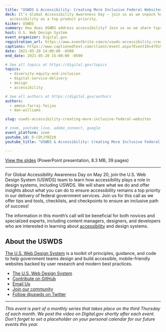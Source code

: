 ```yaml
---
title: "USWDS & Accessibility: Creating More Inclusive Federal Websites"
deck: It’s Global Accessibility Awareness Day — join us as we unpack how we “do”
  accessibility as a top product priority.
kicker: USWDS
summary: How does USWDS address accessibility? Join us as we share tips and tools for addressing accessibility throughout the lifecycle!
host: U.S. Web Design System
event_organizer: Digital.gov
registration_url: https://www.eventbrite.com/e/uswds-accessibility-creating-more-inclusive-federal-websites-tickets-153670680141
captions: https://www.captionedtext.com/client/event.aspx?EventID=4791585&CustomerID=321
date: 2021-05-20 14:00:00 -0500
end_date: 2021-05-20 15:00:00 -0500

# See all topics at https://digital.gov/topics
topics:
  - diversity-equity-and-inclusion
  - digital-service-delivery
  - design
  - accessibility

# See all authors at https://digital.gov/authors
authors:
  - ammie-farraj-feijoo
  - dan-williams

slug: uswds-accessibility-creating-more-inclusive-federal-websites

# zoom, youtube_live, adobe_connect, google
event_platform: zoom
youtube_id: D-CQtJYBZz0
youtube_title: "USWDS & Accessibility: Creating More Inclusive Federal Websites (May 2021)"

---
```


[View the slides](https://designsystem.digital.gov/files/monthly-calls/uswds-monthly-call-may-2021-distro.pptx) (PowerPoint presentation, 8.3 MB, 39 pages)

---

For Global Accessibility Awareness Day on May 20, join the U.S. Web Design System (USWDS) team to learn how accessibility plays a role in design systems, including USWDS. We will share what we do and offer insights about what you can do to ensure accessibility remains a top priority in our delivery of federal government services. Join us for this call as we offer tips and tools, checklists, and checkpoints to ensure an inclusive path of success!

The information in this month’s call will be beneficial for both novices and specialized experts, including content managers, designers, and developers who are interested in learning about [accessibility](https://digital.gov/topics/accessibility/) and design systems.

## About the USWDS

[The U.S. Web Design System](https://designsystem.digital.gov/) is a toolkit of principles, guidance, and code to help government teams design and build accessible, mobile-friendly websites backed by user research and modern best practices.

* [The U.S. Web Design System](https://designsystem.digital.gov/)
* [Contribute on GitHub](https://github.com/uswds/uswds/issues)
* [Email Us](mailto:uswds@support.digitalgov.gov)
* [Join our community](https://digital.gov/communities/uswds/)
* [Follow @uswds on Twitter](https://twitter.com/uswds)

- - -

*This event is part of a monthly series that takes place on the third Thursday of each month. We post the video on Digital.gov shortly after each event. Don’t forget to set a placeholder on your personal calendar for our future events this year.*
